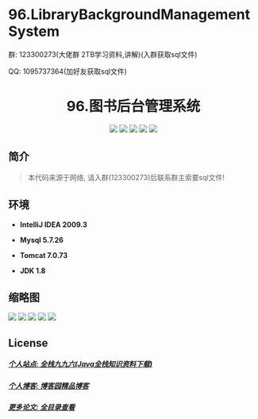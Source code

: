 
# 96.LibraryBackgroundManagementSystem

<p>群: 123300273(大佬群 2TB学习资料,讲解)(入群获取sql文件)</p>
<p>QQ: 1095737364(加好友获取sql文件)</p>

<p><h1 align="center">96.图书后台管理系统</h1></p>

<p align="center">
	<img src="https://img.shields.io/badge/jdk-1.8-orange.svg"/>
    <img src="https://img.shields.io/badge/spring-5.x-lightgrey.svg"/>
    <img src="https://img.shields.io/badge/springmvc-3.x-blue.svg"/>
    <img src="https://img.shields.io/badge/mybatis-3.x-blue.svg"/>
    <img src="https://img.shields.io/badge/springboot-3.x-blue.svg"/>
</p>


## 简介

> 本代码来源于网络, 请入群(123300273)后联系群主索要sql文件!
>



## 环境

- <b>IntelliJ IDEA 2009.3</b>

- <b>Mysql 5.7.26</b>

- <b>Tomcat 7.0.73</b>

- <b>JDK 1.8</b>


## 缩略图

![](https://img2022.cnblogs.com/blog/588112/202203/588112-20220318120948239-1745420465.png)
![](https://img2022.cnblogs.com/blog/588112/202203/588112-20220318120953918-1958341092.png)
![](https://img2022.cnblogs.com/blog/588112/202203/588112-20220318121001010-669626805.png)
![](https://img2022.cnblogs.com/blog/588112/202203/588112-20220318121006774-1733641456.png)
![](https://img2022.cnblogs.com/blog/588112/202203/588112-20220318121011640-1228780762.png)


## License



##### [个人站点: 全栈九九六(Java全栈知识资料下载)](https://www.blog996.com/)
##### [个人博客: 博客园精品博客](https://www.cnblogs.com/yysbolg/)
##### [更多论文: 全目录查看](https://www.blog996.com/md/2021-09-22-1632317852192.html)
